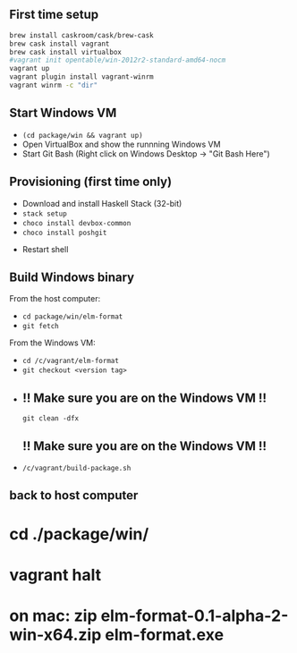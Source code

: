 ## First time setup

```bash
brew install caskroom/cask/brew-cask
brew cask install vagrant
brew cask install virtualbox
#vagrant init opentable/win-2012r2-standard-amd64-nocm
vagrant up
vagrant plugin install vagrant-winrm
vagrant winrm -c "dir"
```

## Start Windows VM

  - `(cd package/win && vagrant up)`
  - Open VirtualBox and show the runnning Windows VM
 - Start Git Bash (Right click on Windows Desktop -> "Git Bash Here")


## Provisioning (first time only)

  - Download and install Haskell Stack (32-bit)
  - `stack setup`
  - `choco install devbox-common`
  - `choco install poshgit`
  <!-- - #choco install sourcetree -->
  <!-- - #choco install tortoisegit -->
  - Restart shell


## Build Windows binary

From the host computer:

  - `cd package/win/elm-format`
  - `git fetch`

From the Windows VM:

  - `cd /c/vagrant/elm-format`
  - `git checkout <version tag>`
  - ## !! Make sure you are on the Windows VM !!
    `git clean -dfx`
    ## !! Make sure you are on the Windows VM !!
  - `/c/vagrant/build-package.sh`


## back to host computer
# cd ./package/win/
# vagrant halt

# on mac:  zip elm-format-0.1-alpha-2-win-x64.zip elm-format.exe
